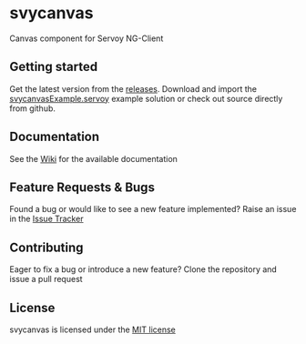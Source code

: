 # svycanvas
Canvas component for Servoy NG-Client

Getting started
-------------

Get the latest version from the [releases](https://github.com/Servoy/svycanvas/releases). Download and import the [svycanvasExample.servoy](https://github.com/Servoy/svycanvas/releases) example solution or check out source directly from github.

Documentation
-------------
See the [Wiki](https://github.com/Servoy/svycanvas/wiki) for the available documentation


Feature Requests & Bugs
-----------------------
Found a bug or would like to see a new feature implemented? Raise an issue in the [Issue Tracker](https://github.com/Servoy/svycanvas/issues)


Contributing
-------------
Eager to fix a bug or introduce a new feature? Clone the repository and issue a pull request


License
-------
svycanvas is licensed under the [MIT license](https://opensource.org/licenses/MIT)
